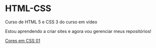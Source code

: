 # HTML-CSS
 Curso de HTML 5 e CSS 3 do curso em vídeo

 Estou aprendendo a criar sites e agora vou gerenciar meus repositórios!

<a href="https://adrianovictornribeir.github.io/HTML-CSS-AdrianoV/Exercicios/Ex16/cor01.html">Cores em CSS 01</a>